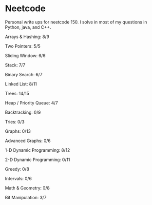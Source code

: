 # Neetcode

Personal write ups for neetcode 150. I solve in most of my questions in Python, java, and C++.

Arrays & Hashing: 8/9

Two Pointers: 5/5

Sliding Window: 6/6

Stack: 7/7

Binary Search: 6/7

Linked List: 8/11

Trees: 14/15

Heap / Priority Queue: 4/7

Backtracking: 0/9

Tries: 0/3

Graphs: 0/13

Advanced Graphs: 0/6

1-D Dynamic Programming: 8/12

2-D Dynamic Programming: 0/11

Greedy: 0/8

Intervals: 0/6

Math & Geometry: 0/8

Bit Manipulation: 3/7
